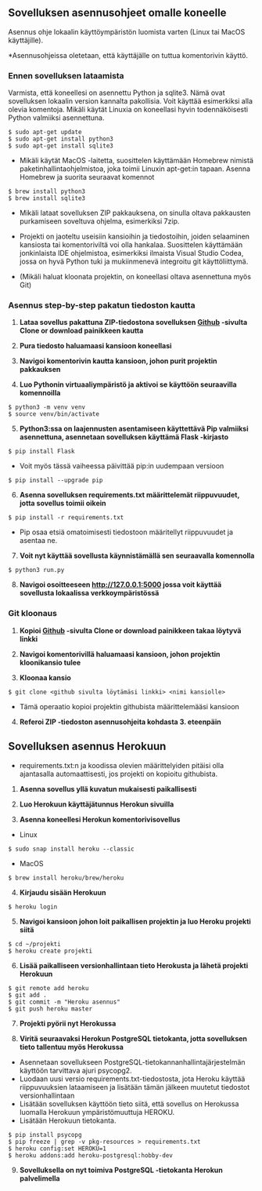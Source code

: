 ## Sovelluksen asennusohjeet omalle koneelle

Asennus ohje lokaalin käyttöympäristön luomista varten (Linux tai MacOS käyttäjille).

*Asennusohjeissa oletetaan, että käyttäjälle on tuttua komentorivin käyttö. 

### Ennen sovelluksen lataamista
Varmista, että koneellesi on asennettu Python ja sqlite3. Nämä ovat sovelluksen lokaalin version kannalta pakollisia. Voit käyttää esimerkiksi alla olevia komentoja. Mikäli käytät Linuxia on koneellasi hyvin todennäköisesti Python valmiiksi asennettuna.
```
$ sudo apt-get update
$ sudo apt-get install python3
$ sudo apt-get install sqlite3
```
+ Mikäli käytät MacOS -laitetta, suosittelen käyttämään Homebrew nimistä paketinhallintaohjelmistoa, joka toimii Linuxin apt-get:in tapaan. Asenna Homebrew ja suorita seuraavat komennot
```
$ brew install python3
$ brew install sqlite3
```
- Mikäli lataat sovelluksen ZIP pakkauksena, on sinulla oltava pakkausten purkamiseen soveltuva ohjelma, esimerkiksi 7zip.

- Projekti on jaoteltu useisiin kansioihin ja tiedostoihin, joiden selaaminen kansiosta tai komentoriviltä voi olla hankalaa. Suosittelen käyttämään jonkinlaista IDE ohjelmistoa, esimerkiksi ilmaista Visual Studio Codea, jossa on hyvä Python tuki ja mukiinmenevä integroitu git käyttöliittymä.

- (Mikäli haluat kloonata projektin, on koneellasi oltava asennettuna myös Git)


### Asennus step-by-step pakatun tiedoston kautta

1. **Lataa sovellus pakattuna ZIP-tiedostona sovelluksen [Github](https://github.com/vsvala/Runoarkisto) -sivulta Clone or download painikkeen kautta**

2. **Pura tiedosto haluamaasi kansioon koneellasi**

3. **Navigoi komentorivin kautta kansioon, johon purit projektin pakkauksen**

4. **Luo Pythonin virtuaaliympäristö ja aktivoi se käyttöön seuraavilla komennoilla**
```
$ python3 -m venv venv
$ source venv/bin/activate
```

5. **Python3:ssa on laajennusten asentamiseen käyttettävä Pip valmiiksi asennettuna, asennetaan sovelluksen käyttämä Flask -kirjasto**
```
$ pip install Flask
```
+ Voit myös tässä vaiheessa päivittää pip:in uudempaan versioon
```
$ pip install --upgrade pip 
```

6. **Asenna sovelluksen requirements.txt määrittelemät riippuvuudet, jotta sovellus toimii oikein**
```
$ pip install -r requirements.txt
```
+ Pip osaa etsiä omatoimisesti tiedostoon määritellyt riippuvuudet ja asentaa ne.

7. **Voit nyt käyttää sovellusta käynnistämällä sen seuraavalla komennolla**
```
$ python3 run.py
```

8. **Navigoi osoitteeseen http://127.0.0.1:5000 jossa voit käyttää sovellusta lokaalissa verkkoympäristössä**

### Git kloonaus

1. **Kopioi [Github](https://github.com/vsvala/Runoarkisto) -sivulta Clone or download painikkeen takaa löytyvä linkki**

2. **Navigoi komentorivillä haluamaasi kansioon, johon projektin kloonikansio tulee**

3. **Kloonaa kansio**
```
$ git clone <github sivulta löytämäsi linkki> <nimi kansiolle>
```
+ Tämä operaatio kopioi projektin githubista määrittelemääsi kansioon

4. **Referoi ZIP -tiedoston asennusohjeita kohdasta 3. eteenpäin**

## Sovelluksen asennus Herokuun
+ requirements.txt:n ja koodissa olevien määrittelyiden pitäisi olla ajantasalla automaattisesti, jos projekti on kopioitu githubista.

1. **Asenna sovellus yllä kuvatun mukaisesti paikallisesti**

2. **Luo Herokuun käyttäjätunnus Herokun sivuilla**

3. **Asenna koneellesi Herokun komentorivisovellus**
+ Linux
```
$ sudo snap install heroku --classic
```
+ MacOS
```
$ brew install heroku/brew/heroku
```

4. **Kirjaudu sisään Herokuun**
```
$ heroku login
```

5. **Navigoi kansioon johon loit paikallisen projektin ja luo Heroku projekti siitä**
```
$ cd ~/projekti
$ heroku create projekti
```

6. **Lisää paikalliseen versionhallintaan tieto Herokusta ja lähetä projekti Herokuun**
```
$ git remote add heroku
$ git add .
$ git commit -m "Heroku asennus"
$ git push heroku master
```

7. **Projekti pyörii nyt Herokussa**

8. **Viritä seuraavaksi Herokun PostgreSQL tietokanta, jotta sovelluksen tieto tallentuu myös Herokussa**

- Asennetaan sovellukseen PostgreSQL-tietokannanhallintajärjestelmän käyttöön tarvittava ajuri psycopg2.
- Luodaan uusi versio requirements.txt-tiedostosta, jota Heroku käyttää riippuvuuksien lataamiseen ja lisätään tämän jälkeen muutetut tiedostot versionhallintaan
- Lisätään sovelluksen käyttöön tieto siitä, että sovellus on Herokussa luomalla Herokuun ympäristömuuttuja HEROKU.
- Lisätään Herokuun tietokanta.

```
$ pip install psycopg      
$ pip freeze | grep -v pkg-resources > requirements.txt
$ heroku config:set HEROKU=1
$ heroku addons:add heroku-postgresql:hobby-dev
```
9. **Sovelluksella on nyt toimiva PostgreSQL -tietokanta Herokun palvelimella**
